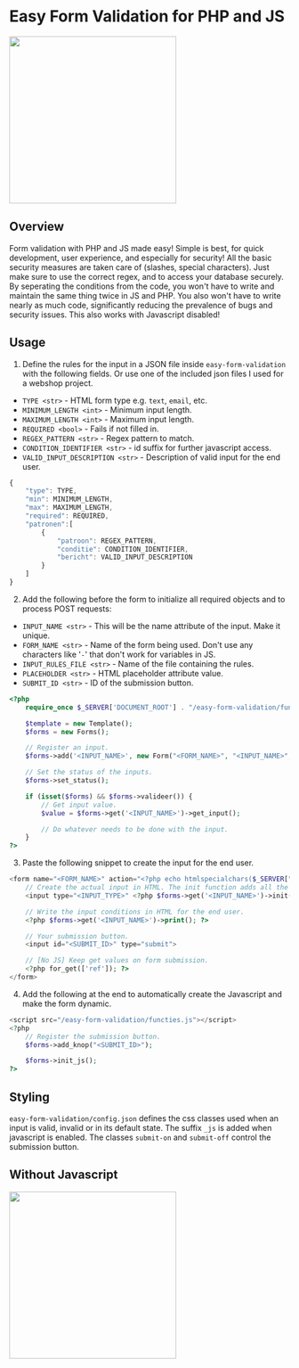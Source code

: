 # Easy Form Validation for PHP and JS

<img src="https://user-images.githubusercontent.com/91938800/136694241-5c5fe644-2e1d-418a-81f9-a1f448807077.gif" width="300">

## Overview

Form validation with PHP and JS made easy! Simple is best, for quick development, user experience, and especially for security! All the basic security measures are taken care of (slashes, special characters). Just make sure to use the correct regex, and to access your database securely. By seperating the conditions from the code, you won't have to write and maintain the same thing twice in JS and PHP. You also won't have to write nearly as much code, significantly reducing the prevalence of bugs and security issues. This also works with Javascript disabled!

## Usage

1. Define the rules for the input in a JSON file inside `easy-form-validation` with the following fields. Or use one of the included json files I used for a webshop project.

* `TYPE <str>` - HTML form type e.g. `text`, `email`, etc.
* `MINIMUM_LENGTH <int>` - Minimum input length.
* `MAXIMUM_LENGTH <int>` - Maximum input length.
* `REQUIRED <bool>` - Fails if not filled in.
* `REGEX_PATTERN <str>` - Regex pattern to match.
* `CONDITION_IDENTIFIER <str>` - id suffix for further javascript access.
* `VALID_INPUT_DESCRIPTION <str>` - Description of valid input for the end user.

```js
{
    "type": TYPE,
    "min": MINIMUM_LENGTH,
    "max": MAXIMUM_LENGTH,
    "required": REQUIRED,
    "patronen":[
        {
            "patroon": REGEX_PATTERN,
            "conditie": CONDITION_IDENTIFIER,
            "bericht": VALID_INPUT_DESCRIPTION
        }
    ]
}
```
2. Add the following before the form to initialize all required objects and to process POST requests:
* `INPUT_NAME <str>` - This will be the name attribute of the input. Make it unique.
* `FORM_NAME <str>` - Name of the form being used. Don't use any characters like '`-`' that don't work for variables in JS.
* `INPUT_RULES_FILE <str>` - Name of the file containing the rules.
* `PLACEHOLDER <str>` - HTML placeholder attribute value.
* `SUBMIT_ID <str>` - ID of the submission button.
```php
<?php
    require_once $_SERVER['DOCUMENT_ROOT'] . "/easy-form-validation/functies.php";

    $template = new Template();
    $forms = new Forms();

    // Register an input.
    $forms->add('<INPUT_NAME>', new Form("<FORM_NAME>", "<INPUT_NAME>", $template, "<INPUT_RULES_FILE>"));

    // Set the status of the inputs.
    $forms->set_status();

    if (isset($forms) && $forms->valideer()) {
        // Get input value.
        $value = $forms->get('<INPUT_NAME>')->get_input();

        // Do whatever needs to be done with the input.
    }
?>
```

3. Paste the following snippet to create the input for the end user.
```php
<form name="<FORM_NAME>" action="<?php echo htmlspecialchars($_SERVER["PHP_SELF"]);?>" method="post">
    // Create the actual input in HTML. The init function adds all the required attributes.
    <input type="<INPUT_TYPE>" <?php $forms->get('<INPUT_NAME>')->init(); ?> placeholder="<PLACEHOLDER>" required>

    // Write the input conditions in HTML for the end user.
    <?php $forms->get('<INPUT_NAME>')->print(); ?>

    // Your submission button.
    <input id="<SUBMIT_ID>" type="submit">

    // [No JS] Keep get values on form submission.
    <?php for_get(['ref']); ?>
</form>
```
4. Add the following at the end to automatically create the Javascript and make the form dynamic.
```php
<script src="/easy-form-validation/functies.js"></script>
<?php
    // Register the submission button.
    $forms->add_knop("<SUBMIT_ID>");

    $forms->init_js();
?>
```

## Styling

`easy-form-validation/config.json` defines the css classes used when an input is valid, invalid or in its default state. The suffix `_js` is added when javascript is enabled. The classes `submit-on` and `submit-off` control the submission button.

## Without Javascript
<img src="https://user-images.githubusercontent.com/91938800/136694349-736a519b-bb09-4380-8808-3b8dae369b8b.gif" width="300">
